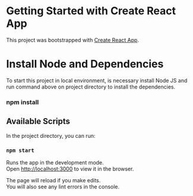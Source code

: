 # Getting Started with Create React App

This project was bootstrapped with [Create React App](https://github.com/facebook/create-react-app).

# Install Node and Dependencies

To start this project in local environment, is necessary install Node JS and run command above 
on project directory to install the dependencies.

### npm install

## Available Scripts

In the project directory, you can run:

### `npm start`

Runs the app in the development mode.\
Open [http://localhost:3000](http://localhost:3000) to view it in the browser.

The page will reload if you make edits.\
You will also see any lint errors in the console.
